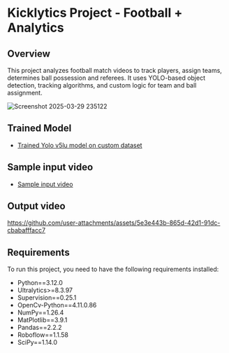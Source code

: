 # Kicklytics Project - Football + Analytics

## Overview

This project analyzes football match videos to track players, assign teams, determines ball possession and referees. It uses YOLO-based object detection, tracking algorithms, and custom logic for team and ball assignment.

![Screenshot 2025-03-29 235122](https://github.com/user-attachments/assets/20e58aa2-3adc-4607-858a-9d74453d3f03)

## Trained Model
- [Trained Yolo v5lu model on custom dataset](https://drive.google.com/file/d/1A4xofTlNuG2hxRY38u8rTKSMJIaVLCFL/view?usp=sharing)

## Sample input video
-  [Sample input video](https://drive.google.com/file/d/1LtXotImyfxwHYCu1vxPHkxL2SA2_FmPE/view?usp=sharing)

## Output video

https://github.com/user-attachments/assets/5e3e443b-865d-42d1-91dc-cbabafffacc7



## Requirements
To run this project, you need to have the following requirements installed:
- Python==3.12.0
- Ultralytics>=8.3.97
- Supervision==0.25.1
- OpenCv-Python==4.11.0.86
- NumPy==1.26.4
- MatPlotlib==3.9.1
- Pandas==2.2.2
- Roboflow==1.1.58
- SciPy==1.14.0









